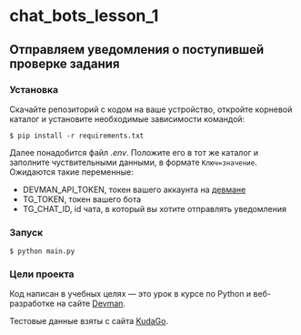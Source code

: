 # chat_bots_lesson_1

## Отправляем уведомления о поступившей проверке задания

### Установка

Скачайте репозиторий с кодом на ваше устройство, откройте корневой каталог и установите необходимые зависимости командой:
```
$ pip install -r requirements.txt
```

Далее понадобится файл *.env*. Положите его в тот же каталог и заполните чуствительными данными, в формате `Ключ=значение`.
Ожидаются такие переменные:
- DEVMAN_API_TOKEN, токен вашего аккаунта на [девмане](https://dvmn.org/)
- TG_TOKEN, токен вашего бота
- TG_CHAT_ID, id чата, в который вы хотите отправлять уведомления

### Запуск
```
$ python main.py
```

### Цели проекта
Код написан в учебных целях — это урок в курсе по Python и веб-разработке на сайте [Devman](https://dvmn.org/).

Тестовые данные взяты с сайта [KudaGo](https://kudago.com/).

